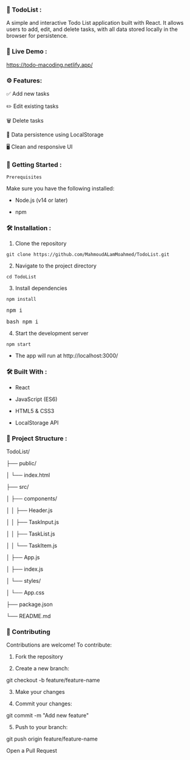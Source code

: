 ### 📝 TodoList :
A simple and interactive Todo List application built with React. It allows users to add, edit, and delete tasks, with all data stored locally in the browser for persistence.


### 🔗 Live Demo :
https://todo-macoding.netlify.app/


### ⚙️ Features:

✅ Add new tasks

✏️ Edit existing tasks

🗑️ Delete tasks

💾 Data persistence using LocalStorage

🖥️ Clean and responsive UI


### 🚀 Getting Started :

`Prerequisites`

Make sure you have the following installed:

- Node.js (v14 or later)

- npm


### 🛠️ Installation :

1. Clone the repository

`git clone https://github.com/MahmoudALamMoahmed/TodoList.git`

2. Navigate to the project directory

`cd TodoList`

3. Install dependencies

`npm install`

<pre>npm i</pre>

<pre>bash npm i</pre>

4. Start the development server

`npm start`

- The app will run at http://localhost:3000/


### 🛠️ Built With :

- React

- JavaScript (ES6)

- HTML5 & CSS3

- LocalStorage API


### 📁 Project Structure :

TodoList/

├── public/

│   └── index.html

├── src/

│   ├── components/

│   │   ├── Header.js

│   │   ├── TaskInput.js

│   │   ├── TaskList.js

│   │   └── TaskItem.js

│   ├── App.js

│   ├── index.js

│   └── styles/

│       └── App.css

├── package.json

└── README.md


### 🤝 Contributing

Contributions are welcome! To contribute:

1. Fork the repository

2. Create a new branch:

git checkout -b feature/feature-name

3. Make your changes

4. Commit your changes:

git commit -m "Add new feature"

5. Push to your branch:

git push origin feature/feature-name

Open a Pull Request
